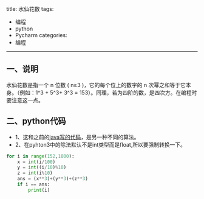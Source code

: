 title: 水仙花数
tags:
- 编程
- python
- Pycharm
categories:
- 编程
---

## 一、说明
 水仙花数是指一个 n 位数 ( n≥3 )，它的每个位上的数字的 n 次幂之和等于它本身。（例如：1^3 + 5^3+ 3^3 = 153）。同理，若为四阶的数，是四次方。在编程时要注意这一点。

## 二、python代码
- 1、这和之前的[java写的代码](http://cyang.tech/2016/04/28/%E6%B0%B4%E4%BB%99%E8%8A%B1%E6%95%B0/)，是另一种不同的算法。
- 2、在pyhton3中的除法默认不是int类型而是float,所以要强制转换一下。


```python
for i in range(152,1000):
    x = int(i/100)
    y = int((i/10)%10)
    z = int(i%10)
    ans = (x**3)+(y**3)+(z**3)
    if i == ans:
        print(i)

```

